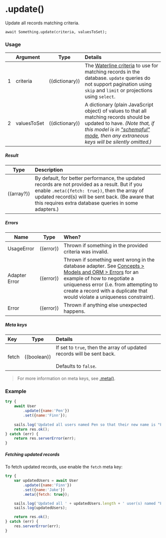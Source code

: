 # .update()

Update all records matching criteria.

```usage
await Something.update(criteria, valuesToSet);
```


### Usage

|   |     Argument        | Type              | Details                            |
|---|:--------------------|-------------------|:-----------------------------------|
| 1 | criteria            | ((dictionary))    | The [Waterline criteria](http://sailsjs.com/documentation/concepts/models-and-orm/query-language) to use for matching records in the database. `update` queries do not support pagination using `skip` and `limit` or projections using `select`.
| 2 | valuesToSet         | ((dictionary))    | A dictionary (plain JavaScript object) of values to that all matching records should be updated to have.  _(Note that, if this model is in ["schemaful" mode](http://sailsjs.com/documentation/concepts/models-and-orm/model-settings#?schema), then any extraneous keys will be silently omitted.)_

##### Result
  		  
| Type                | Description      |
|---------------------|:-----------------|
| ((array?)) | By default, for better performance, the updated records are not provided as a result.  But if you enable `.meta({fetch: true})`, then the array of updated record(s) will be sent back. (Be aware that this requires extra database queries in some adapters.)

##### Errors

|     Name        | Type                | When? |
|--------------------|---------------------|:---------------------------------------------------------------------------------|
| UsageError			| ((error))           | Thrown if something in the provided criteria was invalid.
| Adapter Error		| ((error))           | Thrown if something went wrong in the database adapter. See [Concepts > Models and ORM > Errors](http://sailsjs.com/documentation/concepts/models-and-orm/errors) for an example of how to negotiate a uniqueness error (i.e. from attempting to create a record with a duplicate that would violate a uniqueness constraint).
| Error				| ((error))           | Thrown if anything else unexpected happens.


##### Meta keys

| Key                 | Type              | Details                                                        |
|:--------------------|-------------------|:---------------------------------------------------------------|
| fetch               | ((boolean))       | If set to `true`, then the array of updated records will be sent back.<br/><br/>Defaults to `false`.

> For more information on meta keys, see [.meta()](http://sailsjs.com/documentation/reference/waterline-orm/queries/meta).


### Example

```javascript
try {
	await User
		.update({name:'Pen'})
		.set({name:'Finn'});
	
	sails.log('Updated all users named Pen so that their new name is "Finn".  I hope they like it.');
	return res.ok();
} catch (err) {
	return res.serverError(err);
}
```

##### Fetching updated records

To fetch updated records, use enable the `fetch` meta key:

```javascript
try {
	var updatedUsers = await User
		.update({name:'Finn'})
		.set({name:'Jake'})
		.meta({fetch: true});

	sails.log('Updated all ' + updatedUsers.length + ' user(s) named "Finn" so that their new name is "Jake".  Here they are now:');
  	sails.log(updatedUsers);

  	return res.ok();
} catch (err) {
	res.serverError(err);
}
```

<docmeta name="displayName" value=".update()">
<docmeta name="pageType" value="method">
